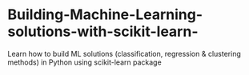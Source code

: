 # Building-Machine-Learning-solutions-with-scikit-learn-
Learn how to build ML solutions (classification, regression &amp; clustering methods) in Python using scikit-learn package
